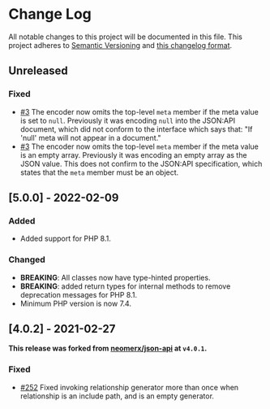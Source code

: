 # Change Log

All notable changes to this project will be documented in this file. This project adheres to
[Semantic Versioning](http://semver.org/) and [this changelog format](http://keepachangelog.com/).

## Unreleased

### Fixed

- [#3](https://github.com/laravel-json-api/neomerx-json-api/issues/3) The encoder now omits the top-level `meta` member
  if the meta value is set to `null`. Previously it was encoding `null` into the JSON:API document, which did not
  conform to the interface which says that: "If 'null' meta will not appear in a document."
- [#3](https://github.com/laravel-json-api/neomerx-json-api/issues/3) The encoder now omits the top-level `meta` member
  if the meta value is an empty array. Previously it was encoding an empty array as the JSON value. This does not
  confirm to the JSON:API specification, which states that the `meta` member must be an object.

## [5.0.0] - 2022-02-09

### Added

- Added support for PHP 8.1.

### Changed

- **BREAKING**: All classes now have type-hinted properties.
- **BREAKING**: added return types for internal methods to remove deprecation messages for PHP 8.1.
- Minimum PHP version is now 7.4.

## [4.0.2] - 2021-02-27

**This release was forked from [neomerx/json-api](https://github.com/neomerx/json-api) at `v4.0.1`.**

### Fixed

- [#252](https://github.com/neomerx/json-api/issues/252) Fixed invoking relationship generator more than once when
  relationship is an include path, and is an empty generator.

